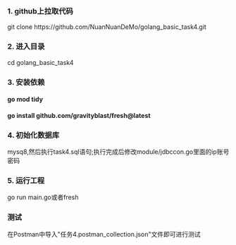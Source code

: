 <h3>1. github上拉取代码</h3>
   git clone https://github.com/NuanNuanDeMo/golang_basic_task4.git
<h3>2. 进入目录</h3>
    cd golang_basic_task4
<h3>3. 安装依赖</h3>
    <h4>go mod tidy</h4>
    <h4>go install github.com/gravityblast/fresh@latest</h4>
<h3>4. 初始化数据库</h3>
    mysq8,然后执行task4.sql语句;执行完成后修改module/jdbccon.go里面的ip账号密码
<h3>5. 运行工程</h3>
    go run main.go或者fresh
<h3>测试</h3>
在Postman中导入"任务4.postman_collection.json"文件即可进行测试

